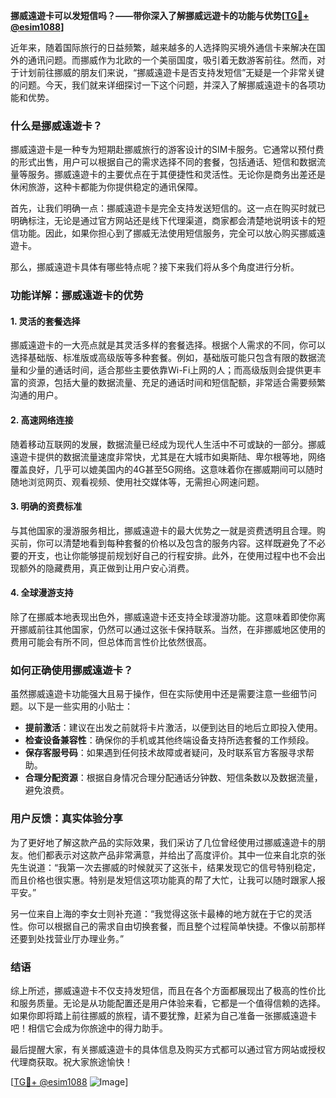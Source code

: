 **挪威遠遊卡可以发短信吗？——带你深入了解挪威远遊卡的功能与优势[[TG💪+ @esim1088](https://t.me/s/esim1088)]**

近年来，随着国际旅行的日益频繁，越来越多的人选择购买境外通信卡来解决在国外的通讯问题。而挪威作为北欧的一个美丽国度，吸引着无数游客前往。然而，对于计划前往挪威的朋友们来说，“挪威遠遊卡是否支持发短信”无疑是一个非常关键的问题。今天，我们就来详细探讨一下这个问题，并深入了解挪威遠遊卡的各项功能和优势。

### 什么是挪威遠遊卡？

挪威遠遊卡是一种专为短期赴挪威旅行的游客设计的SIM卡服务。它通常以预付费的形式出售，用户可以根据自己的需求选择不同的套餐，包括通话、短信和数据流量等服务。挪威遠遊卡的主要优点在于其便捷性和灵活性。无论你是商务出差还是休闲旅游，这种卡都能为你提供稳定的通讯保障。

首先，让我们明确一点：挪威遠遊卡是完全支持发送短信的。这一点在购买时就已明确标注，无论是通过官方网站还是线下代理渠道，商家都会清楚地说明该卡的短信功能。因此，如果你担心到了挪威无法使用短信服务，完全可以放心购买挪威遠遊卡。

那么，挪威遠遊卡具体有哪些特点呢？接下来我们将从多个角度进行分析。

### 功能详解：挪威遠遊卡的优势

#### 1. 灵活的套餐选择
挪威遠遊卡的一大亮点就是其灵活多样的套餐选择。根据个人需求的不同，你可以选择基础版、标准版或高级版等多种套餐。例如，基础版可能只包含有限的数据流量和少量的通话时间，适合那些主要依靠Wi-Fi上网的人；而高级版则会提供更丰富的资源，包括大量的数据流量、充足的通话时间和短信配额，非常适合需要频繁沟通的用户。

#### 2. 高速网络连接
随着移动互联网的发展，数据流量已经成为现代人生活中不可或缺的一部分。挪威遠遊卡提供的数据流量速度非常快，尤其是在大城市如奥斯陆、卑尔根等地，网络覆盖良好，几乎可以媲美国内的4G甚至5G网络。这意味着你在挪威期间可以随时随地浏览网页、观看视频、使用社交媒体等，无需担心网速问题。

#### 3. 明确的资费标准
与其他国家的漫游服务相比，挪威遠遊卡的最大优势之一就是资费透明且合理。购买前，你可以清楚地看到每种套餐的价格以及包含的服务内容。这样既避免了不必要的开支，也让你能够提前规划好自己的行程安排。此外，在使用过程中也不会出现额外的隐藏费用，真正做到让用户安心消费。

#### 4. 全球漫游支持
除了在挪威本地表现出色外，挪威遠遊卡还支持全球漫游功能。这意味着即使你离开挪威前往其他国家，仍然可以通过这张卡保持联系。当然，在非挪威地区使用的费用可能会有所不同，但总体而言性价比依然很高。

### 如何正确使用挪威遠遊卡？

虽然挪威遠遊卡功能强大且易于操作，但在实际使用中还是需要注意一些细节问题。以下是一些实用的小贴士：

- **提前激活**：建议在出发之前就将卡片激活，以便到达目的地后立即投入使用。
- **检查设备兼容性**：确保你的手机或其他终端设备支持所选套餐的工作频段。
- **保存客服号码**：如果遇到任何技术故障或者疑问，及时联系官方客服寻求帮助。
- **合理分配资源**：根据自身情况合理分配通话分钟数、短信条数以及数据流量，避免浪费。

### 用户反馈：真实体验分享

为了更好地了解这款产品的实际效果，我们采访了几位曾经使用过挪威遠遊卡的朋友。他们都表示对这款产品非常满意，并给出了高度评价。其中一位来自北京的张先生说道：“我第一次去挪威的时候就买了这张卡，结果发现它的信号特别稳定，而且价格也很实惠。特别是发短信这项功能真的帮了大忙，让我可以随时跟家人报平安。”

另一位来自上海的李女士则补充道：“我觉得这张卡最棒的地方就在于它的灵活性。你可以根据自己的需求自由切换套餐，而且整个过程简单快捷。不像以前那样还要到处找营业厅办理业务。”

### 结语

综上所述，挪威遠遊卡不仅支持发短信，而且在各个方面都展现出了极高的性价比和服务质量。无论是从功能配置还是用户体验来看，它都是一个值得信赖的选择。如果你即将踏上前往挪威的旅程，请不要犹豫，赶紧为自己准备一张挪威遠遊卡吧！相信它会成为你旅途中的得力助手。

最后提醒大家，有关挪威遠遊卡的具体信息及购买方式都可以通过官方网站或授权代理商获取。祝大家旅途愉快！

[[TG💪+ @esim1088](https://t.me/s/esim1088) ![Image](https://i.postimg.cc/4NQfJmqS/Snipaste-2025-05-13-00-14-12.png)]